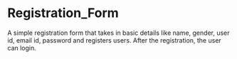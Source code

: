 # Registration_Form
A simple registration form that takes in basic details like name, gender, user id, email id, password and registers users. After the registration, the user can login.
